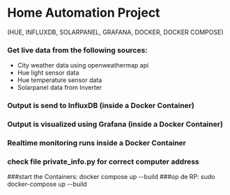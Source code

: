 # Home Automation Project 
(HUE, INFLUXDB, SOLARPANEL, GRAFANA, DOCKER, DOCKER COMPOSE)
### Get live data from the following sources:
* City weather data using openweathermap api
* Hue light sensor data
* Hue temperature sensor data
* Solarpanel data from Inverter

### Output is send to InfluxDB (inside a Docker Container)
### Output is visualized using Grafana (inside a Docker Container)
### Realtime monitoring runs inside a Docker Container
### check file private_info.py for correct computer address

###start the Containers: docker compose up --build
###op de RP: sudo docker-compose up --build

